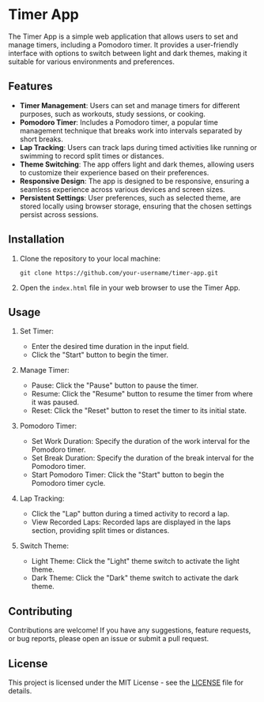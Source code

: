 # Timer App

The Timer App is a simple web application that allows users to set and manage timers, including a Pomodoro timer. It provides a user-friendly interface with options to switch between light and dark themes, making it suitable for various environments and preferences.

## Features

- **Timer Management**: Users can set and manage timers for different purposes, such as workouts, study sessions, or cooking.
- **Pomodoro Timer**: Includes a Pomodoro timer, a popular time management technique that breaks work into intervals separated by short breaks.
- **Lap Tracking**: Users can track laps during timed activities like running or swimming to record split times or distances.
- **Theme Switching**: The app offers light and dark themes, allowing users to customize their experience based on their preferences.
- **Responsive Design**: The app is designed to be responsive, ensuring a seamless experience across various devices and screen sizes.
- **Persistent Settings**: User preferences, such as selected theme, are stored locally using browser storage, ensuring that the chosen settings persist across sessions.

## Installation

1. Clone the repository to your local machine:

    ```
    git clone https://github.com/your-username/timer-app.git
    ```

2. Open the `index.html` file in your web browser to use the Timer App.

## Usage

1. Set Timer:
   - Enter the desired time duration in the input field.
   - Click the "Start" button to begin the timer.

2. Manage Timer:
   - Pause: Click the "Pause" button to pause the timer.
   - Resume: Click the "Resume" button to resume the timer from where it was paused.
   - Reset: Click the "Reset" button to reset the timer to its initial state.

3. Pomodoro Timer:
   - Set Work Duration: Specify the duration of the work interval for the Pomodoro timer.
   - Set Break Duration: Specify the duration of the break interval for the Pomodoro timer.
   - Start Pomodoro Timer: Click the "Start" button to begin the Pomodoro timer cycle.

4. Lap Tracking:
   - Click the "Lap" button during a timed activity to record a lap.
   - View Recorded Laps: Recorded laps are displayed in the laps section, providing split times or distances.

5. Switch Theme:
   - Light Theme: Click the "Light" theme switch to activate the light theme.
   - Dark Theme: Click the "Dark" theme switch to activate the dark theme.

## Contributing

Contributions are welcome! If you have any suggestions, feature requests, or bug reports, please open an issue or submit a pull request.

## License

This project is licensed under the MIT License - see the [LICENSE](LICENSE) file for details.
